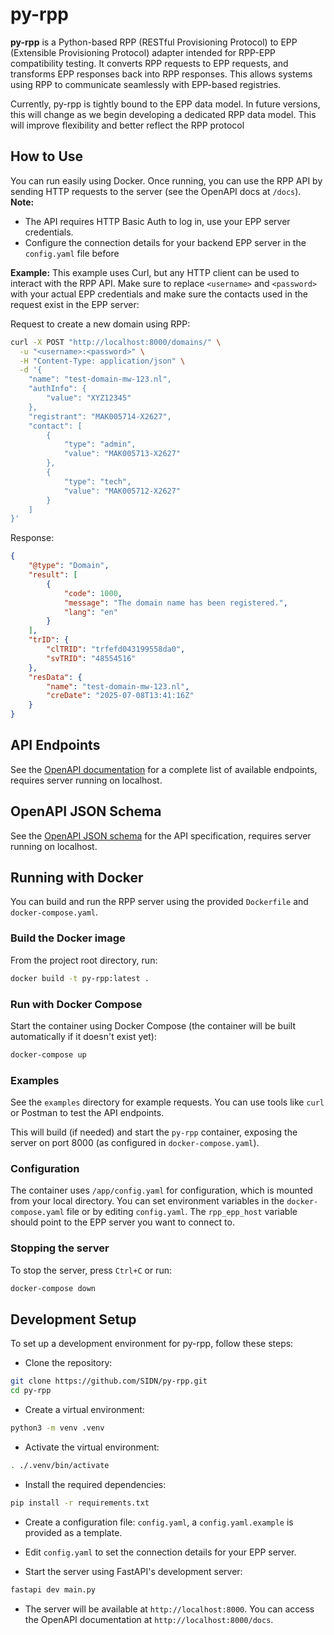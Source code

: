 # py-rpp

**py-rpp** is a Python-based RPP (RESTful Provisioning Protocol) to EPP (Extensible Provisioning Protocol) adapter intended for RPP-EPP compatibility testing. It converts RPP requests to EPP requests, and transforms EPP responses back into RPP responses. This allows systems using RPP to communicate seamlessly with EPP-based registries.

Currently, py-rpp is tightly bound to the EPP data model. In future versions, this will change as we begin developing a dedicated RPP data model. This will improve flexibility and better reflect the RPP protocol

## How to Use

You can run easily using Docker. Once running, you can use the RPP API by sending HTTP requests to the server (see the OpenAPI docs at `/docs`).  
**Note:**

- The API requires HTTP Basic Auth to log in, use your EPP server credentials.
- Configure the connection details for your backend EPP server in the `config.yaml` file before

**Example:**
This example uses Curl, but any HTTP client can be used to interact with the RPP API. Make sure to replace `<username>` and `<password>` with your actual EPP credentials and make sure the contacts used in the request exist in the EPP server:

Request to create a new domain using RPP:

```sh
curl -X POST "http://localhost:8000/domains/" \
  -u "<username>:<password>" \
  -H "Content-Type: application/json" \
  -d '{
    "name": "test-domain-mw-123.nl",
    "authInfo": {
        "value": "XYZ12345"
    },
    "registrant": "MAK005714-X2627",
    "contact": [
        {
            "type": "admin",
            "value": "MAK005713-X2627"
        },
        {
            "type": "tech",
            "value": "MAK005712-X2627"
        }
    ]
}'
```

Response:

```json
{
    "@type": "Domain",
    "result": [
        {
            "code": 1000,
            "message": "The domain name has been registered.",
            "lang": "en"
        }
    ],
    "trID": {
        "clTRID": "trfefd043199558da0",
        "svTRID": "48554516"
    },
    "resData": {
        "name": "test-domain-mw-123.nl",
        "creDate": "2025-07-08T13:41:16Z"
    }
}
```

## API Endpoints

See the [OpenAPI documentation](http://localhost:8000/docs) for a complete list of available endpoints, requires server running on localhost.

## OpenAPI JSON Schema

See the [OpenAPI JSON schema](http://localhost:8000/openapi.json) for the API specification, requires server running on localhost.

## Running with Docker

You can build and run the RPP server using the provided `Dockerfile` and `docker-compose.yaml`.

### Build the Docker image

From the project root directory, run:

```sh
docker build -t py-rpp:latest .
```

### Run with Docker Compose

Start the container using Docker Compose (the container will be built automatically if it doesn't exist yet):

```sh
docker-compose up
```

### Examples

See the `examples` directory for example requests. You can use tools like `curl` or Postman to test the API endpoints.

This will build (if needed) and start the `py-rpp` container, exposing the server on port 8000 (as configured in `docker-compose.yaml`).

### Configuration

The container uses `/app/config.yaml` for configuration, which is mounted from your local directory.
You can set environment variables in the `docker-compose.yaml` file or by editing `config.yaml`.
The `rpp_epp_host` variable should point to the EPP server you want to connect to.

### Stopping the server

To stop the server, press `Ctrl+C` or run:

```sh
docker-compose down
```

## Development Setup

To set up a development environment for py-rpp, follow these steps:

- Clone the repository:

```sh
git clone https://github.com/SIDN/py-rpp.git
cd py-rpp
```

- Create a virtual environment:

```sh
python3 -m venv .venv
```

- Activate the virtual environment:

```sh
. ./.venv/bin/activate
```

- Install the required dependencies:

```sh
pip install -r requirements.txt
```

- Create a configuration file: `config.yaml`, a `config.yaml.example` is provided as a template.
- Edit `config.yaml` to set the connection details for your EPP server.

- Start the server using FastAPI's development server:

```sh
fastapi dev main.py
```

- The server will be available at `http://localhost:8000`. You can access the OpenAPI documentation at `http://localhost:8000/docs`.
